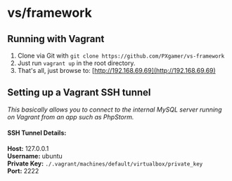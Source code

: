 # vs/framework

## Running with Vagrant
1. Clone via Git with `git clone https://github.com/PXgamer/vs-framework`
2. Just run `vagrant up` in the root directory.
3. That's all, just browse to: [http://192.168.69.69](http://192.168.69.69)

## Setting up a Vagrant SSH tunnel
_This basically allows you to connect to the internal MySQL server running on Vagrant from an app such as PhpStorm._

#### SSH Tunnel Details:
**Host:** 127.0.0.1  
**Username:** ubuntu  
**Private Key:** `./.vagrant/machines/default/virtualbox/private_key`  
**Port:** 2222